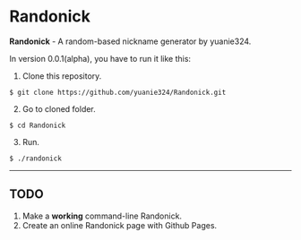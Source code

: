 # Randonick
**Randonick** - A random-based nickname generator by yuanie324.



In version 0.0.1(alpha), you have to run it like this:

1. Clone this repository.
```
$ git clone https://github.com/yuanie324/Randonick.git
```

2. Go to cloned folder.
```
$ cd Randonick
```

3. Run.
```
$ ./randonick
```
___
## TODO
1. Make a **working** command-line Randonick.
2. Create an online Randonick page with Github Pages.
